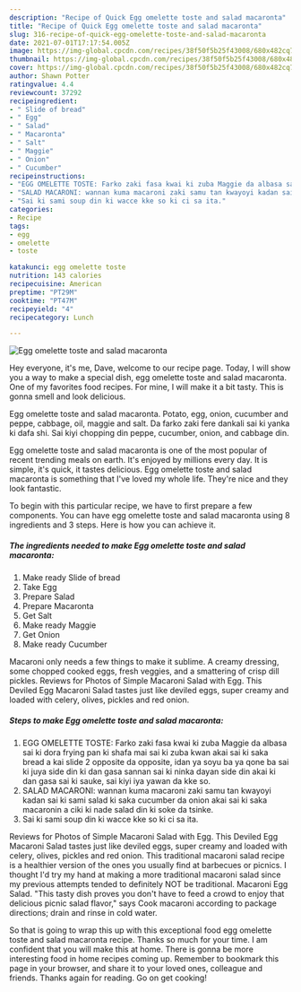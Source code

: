```yaml
---
description: "Recipe of Quick Egg omelette toste and salad macaronta"
title: "Recipe of Quick Egg omelette toste and salad macaronta"
slug: 316-recipe-of-quick-egg-omelette-toste-and-salad-macaronta
date: 2021-07-01T17:17:54.005Z
image: https://img-global.cpcdn.com/recipes/38f50f5b25f43008/680x482cq70/egg-omelette-toste-and-salad-macaronta-recipe-main-photo.jpg
thumbnail: https://img-global.cpcdn.com/recipes/38f50f5b25f43008/680x482cq70/egg-omelette-toste-and-salad-macaronta-recipe-main-photo.jpg
cover: https://img-global.cpcdn.com/recipes/38f50f5b25f43008/680x482cq70/egg-omelette-toste-and-salad-macaronta-recipe-main-photo.jpg
author: Shawn Potter
ratingvalue: 4.4
reviewcount: 37292
recipeingredient:
- " Slide of bread"
- " Egg"
- " Salad"
- " Macaronta"
- " Salt"
- " Maggie"
- " Onion"
- " Cucumber"
recipeinstructions:
- "EGG OMELETTE TOSTE: Farko zaki fasa kwai ki zuba Maggie da albasa sai ki dora frying pan ki shafa mai sai ki zuba kwan akai sai ki saka bread a kai slide 2 opposite da opposite, idan ya soyu ba ya qone ba sai ki juya side din ki dan gasa sannan sai ki ninka dayan side din akai ki dan gasa sai ki sauke, sai kiyi iya yawan da kke so."
- "SALAD MACARONI: wannan kuma macaroni zaki samu tan kwayoyi kadan sai ki sami salad ki saka cucumber da onion akai sai ki saka macaronin a ciki ki nade salad din ki soke da tsinke."
- "Sai ki sami soup din ki wacce kke so ki ci sa ita."
categories:
- Recipe
tags:
- egg
- omelette
- toste

katakunci: egg omelette toste 
nutrition: 143 calories
recipecuisine: American
preptime: "PT29M"
cooktime: "PT47M"
recipeyield: "4"
recipecategory: Lunch

---
```



![Egg omelette toste and salad macaronta](https://img-global.cpcdn.com/recipes/38f50f5b25f43008/680x482cq70/egg-omelette-toste-and-salad-macaronta-recipe-main-photo.jpg)

Hey everyone, it's me, Dave, welcome to our recipe page. Today, I will show you a way to make a special dish, egg omelette toste and salad macaronta. One of my favorites food recipes. For mine, I will make it a bit tasty. This is gonna smell and look delicious.

Egg omelette toste and salad macaronta. Potato, egg, onion, cucumber and peppe, cabbage, oil, maggie and salt. Da farko zaki fere dankali sai ki yanka ki dafa shi. Sai kiyi chopping din peppe, cucumber, onion, and cabbage din.

Egg omelette toste and salad macaronta is one of the most popular of recent trending meals on earth. It's enjoyed by millions every day. It is simple, it's quick, it tastes delicious. Egg omelette toste and salad macaronta is something that I've loved my whole life. They're nice and they look fantastic.


To begin with this particular recipe, we have to first prepare a few components. You can have egg omelette toste and salad macaronta using 8 ingredients and 3 steps. Here is how you can achieve it.

<!--inarticleads1-->

##### The ingredients needed to make Egg omelette toste and salad macaronta:

1. Make ready  Slide of bread
1. Take  Egg
1. Prepare  Salad
1. Prepare  Macaronta
1. Get  Salt
1. Make ready  Maggie
1. Get  Onion
1. Make ready  Cucumber


Macaroni only needs a few things to make it sublime. A creamy dressing, some chopped cooked eggs, fresh veggies, and a smattering of crisp dill pickles. Reviews for Photos of Simple Macaroni Salad with Egg. This Deviled Egg Macaroni Salad tastes just like deviled eggs, super creamy and loaded with celery, olives, pickles and red onion. 

<!--inarticleads2-->

##### Steps to make Egg omelette toste and salad macaronta:

1. EGG OMELETTE TOSTE: Farko zaki fasa kwai ki zuba Maggie da albasa sai ki dora frying pan ki shafa mai sai ki zuba kwan akai sai ki saka bread a kai slide 2 opposite da opposite, idan ya soyu ba ya qone ba sai ki juya side din ki dan gasa sannan sai ki ninka dayan side din akai ki dan gasa sai ki sauke, sai kiyi iya yawan da kke so.
1. SALAD MACARONI: wannan kuma macaroni zaki samu tan kwayoyi kadan sai ki sami salad ki saka cucumber da onion akai sai ki saka macaronin a ciki ki nade salad din ki soke da tsinke.
1. Sai ki sami soup din ki wacce kke so ki ci sa ita.


Reviews for Photos of Simple Macaroni Salad with Egg. This Deviled Egg Macaroni Salad tastes just like deviled eggs, super creamy and loaded with celery, olives, pickles and red onion. This traditional macaroni salad recipe is a healthier version of the ones you usually find at barbecues or picnics. I thought I&#39;d try my hand at making a more traditional macaroni salad since my previous attempts tended to definitely NOT be traditional. Macaroni Egg Salad. &#34;This tasty dish proves you don&#39;t have to feed a crowd to enjoy that delicious picnic salad flavor,&#34; says Cook macaroni according to package directions; drain and rinse in cold water. 

So that is going to wrap this up with this exceptional food egg omelette toste and salad macaronta recipe. Thanks so much for your time. I am confident that you will make this at home. There is gonna be more interesting food in home recipes coming up. Remember to bookmark this page in your browser, and share it to your loved ones, colleague and friends. Thanks again for reading. Go on get cooking!
